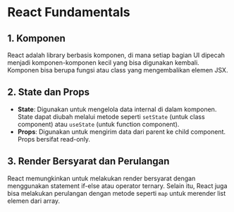 # React Fundamentals

## 1. Komponen
React adalah library berbasis komponen, di mana setiap bagian UI dipecah menjadi komponen-komponen kecil yang bisa digunakan kembali. Komponen bisa berupa fungsi atau class yang mengembalikan elemen JSX.

## 2. State dan Props
- **State**: Digunakan untuk mengelola data internal di dalam komponen. State dapat diubah melalui metode seperti `setState` (untuk class component) atau `useState` (untuk function component).
- **Props**: Digunakan untuk mengirim data dari parent ke child component. Props bersifat read-only.

## 3. Render Bersyarat dan Perulangan
React memungkinkan untuk melakukan render bersyarat dengan menggunakan statement if-else atau operator ternary. Selain itu, React juga bisa melakukan perulangan dengan metode seperti `map` untuk merender list elemen dari array.
